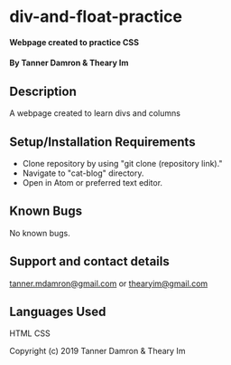 # div-and-float-practice

#### Webpage created to practice CSS

#### By Tanner Damron & Theary Im

## Description

A webpage created to learn divs and columns

## Setup/Installation Requirements

* Clone repository by using "git clone (repository link)."
* Navigate to "cat-blog" directory.
* Open in Atom or preferred text editor.

## Known Bugs

No known bugs.

## Support and contact details

tanner.mdamron@gmail.com or thearyim@gmail.com

## Languages Used

HTML
CSS

Copyright (c) 2019 Tanner Damron & Theary Im
